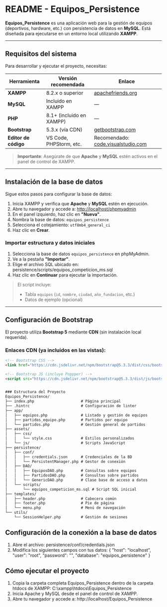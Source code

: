 # README - Equipos_Persistence

**Equipos_Persistence** es una aplicación web para la gestión de equipos (deportivos, hardware, etc.) con persistencia de datos en **MySQL**. Está diseñada para ejecutarse en un entorno local utilizando **XAMPP**.

---

## Requisitos del sistema

Para desarrollar y ejecutar el proyecto, necesitas:

| Herramienta | Versión recomendada | Enlace |
|-------------|---------------------|--------|
| **XAMPP**   | 8.2.x o superior    | [apachefriends.org](https://www.apachefriends.org) |
| **MySQL**   | Incluido en XAMPP   | — |
| **PHP**     | 8.1+ (incluido en XAMPP) | — |
| **Bootstrap** | 5.3.x (vía CDN) | [getbootstrap.com](https://getbootstrap.com) |
| **Editor de código** | VS Code, PHPStorm, etc. | Recomendado: [code.visualstudio.com](https://code.visualstudio.com/) |

> **Importante**: Asegúrate de que **Apache** y **MySQL** estén activos en el panel de control de XAMPP.

---

## Instalación de la base de datos

Sigue estos pasos para configurar la base de datos:

1. Inicia XAMPP y verifica que **Apache** y **MySQL** estén en ejecución.
2. Abre tu navegador y accede a: <http://localhost/phpmyadmin>
3. En el panel izquierdo, haz clic en **"Nueva"**.
4. Nombra la base de datos: `equipos_persistence`
5. Selecciona el cotejamiento: `utf8mb4_general_ci`
6. Haz clic en **Crear**.

### Importar estructura y datos iniciales

1. Selecciona la base de datos `equipos_persistence` en phpMyAdmin.
2. Ve a la pestaña **"Importar"**.
3. Elige el archivo SQL ubicado en: persistence/scripts/equipos_competicion_ms.sql
4. Haz clic en **Continuar** para ejecutar la importación.

> El script incluye:
> - Tabla `equipos` (`id`, `nombre`, `ciudad`, `año_fundacion`, etc.)
> - Datos de ejemplo (opcional)

---

## Configuración de Bootstrap

El proyecto utiliza **Bootstrap 5** mediante **CDN** (sin instalación local requerida).

### Enlaces CDN (ya incluidos en las vistas):

```html
<!-- Bootstrap CSS -->
<link href="https://cdn.jsdelivr.net/npm/bootstrap@5.3.3/dist/css/bootstrap.min.css" rel="stylesheet" crossorigin="anonymous">

<!-- Bootstrap JS (incluye Poppper) -->
<script src="https://cdn.jsdelivr.net/npm/bootstrap@5.3.3/dist/js/bootstrap.bundle.min.js" crossorigin="anonymous"></script>


### Estructura del Proyecto
Equipos_Persistence/
├── index.php                     # Página principal
├── .hintrc                       # Configuración de linter
├── app/
│   ├── equipos.php               # Listado y gestión de equipos
│   ├── partidos_equipo.php       # Partidos por equipo
│   └── partidos.php              # Gestión general de partidos
├── assets/
│   ├── css/
│   │   └── style.css             # Estilos personalizados
│   └── js/                       # Scripts JavaScript
├── persistence/
│   ├── conf/
│   │   ├── credentials.json      # Credenciales de la BD
│   │   └── PersistentManager.php # Gestor de conexión
│   ├── DAO/
│   │   ├── EquiposDAO.php        # Consultas sobre equipos
│   │   ├── PartidosDAO.php       # Consultas sobre partidos
│   │   └── GenericDAO.php        # Clase base de acceso a datos
│   └── scripts/
│       └── equipos_competicion_ms.sql # Script SQL inicial
├── templates/
│   ├── header.php                # Cabecera común
│   ├── footer.php                # Pie de página
│   └── menu.php                  # Menú de navegación
└── utils/
    └── SessionHelper.php         # Gestión de sesiones

```

## Configuración de la conexión a la base de datos

1. Abre el archivo: persistence/conf/credentials.json
2. Modifica los siguientes campos con tus datos:
   {
  "host": "localhost",
  "user": "root",
  "password": "",
  "database": "equipos_persistence"
}

## Cómo ejecutar el proyecto

1. Copia la carpeta completa Equipos_Persistence dentro de la carpeta htdocs de XAMPP: C:\xampp\htdocs\Equipos_Persistence
2. Inicia Apache y MySQL desde el panel de control de XAMPP.
3. Abre tu navegador y accede a: http://localhost/Equipos_Persistence
